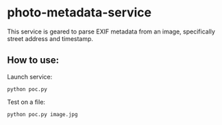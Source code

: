 # photo-metadata-service

This service is geared to parse EXIF metadata from an image, specifically street address and timestamp.

## How to use:

Launch service:

```python poc.py```

Test on a file:

```python poc.py image.jpg```

